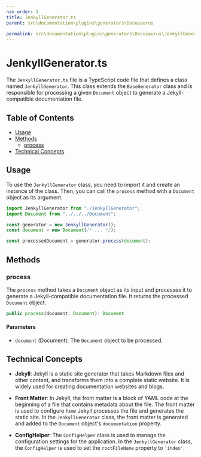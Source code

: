 ```yaml
---
nav_order: 1
title: JenkyllGenerator.ts
parent: src\documentation\plugins\generators\Docusaurus

permalink: src\documentation\plugins\generators\Docusaurus\JenkyllGenerator.ts
---
```


# JenkyllGenerator.ts

The `JenkyllGenerator.ts` file is a TypeScript code file that defines a class named `JenkyllGenerator`. This class extends the `BaseGenerator` class and is responsible for processing a given `Document` object to generate a Jekyll-compatible documentation file.

## Table of Contents

- [Usage](#usage)
- [Methods](#methods)
  - [process](#process)
- [Technical Concepts](#technical-concepts)

## Usage

To use the `JenkyllGenerator` class, you need to import it and create an instance of the class. Then, you can call the `process` method with a `Document` object as its argument.

```typescript
import JenkyllGenerator from "./JenkyllGenerator";
import Document from "../../../Document";

const generator = new JenkyllGenerator();
const document = new Document(/* ... */);

const processedDocument = generator.process(document);
```

## Methods

### process

The `process` method takes a `Document` object as its input and processes it to generate a Jekyll-compatible documentation file. It returns the processed `Document` object.

```typescript
public process(document: Document): Document
```

#### Parameters

- `document` (Document): The `Document` object to be processed.

## Technical Concepts

- **Jekyll**: Jekyll is a static site generator that takes Markdown files and other content, and transforms them into a complete static website. It is widely used for creating documentation websites and blogs.

- **Front Matter**: In Jekyll, the front matter is a block of YAML code at the beginning of a file that contains metadata about the file. The front matter is used to configure how Jekyll processes the file and generates the static site. In the `JenkyllGenerator` class, the front matter is generated and added to the `Document` object's `documentation` property.

- **ConfigHelper**: The `ConfigHelper` class is used to manage the configuration settings for the application. In the `JenkyllGenerator` class, the `ConfigHelper` is used to set the `rootFileName` property to `'index'`.